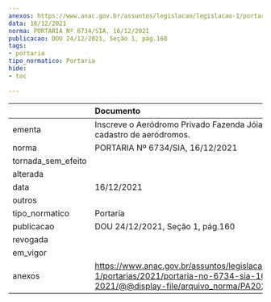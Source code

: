 ```yaml
---
anexos: https://www.anac.gov.br/assuntos/legislacao/legislacao-1/portarias/2021/portaria-no-6734-sia-16-12-2021/@@display-file/arquivo_norma/PA2021-6734.pdf
data: 16/12/2021
norma: PORTARIA Nº 6734/SIA, 16/12/2021
publicacao: DOU 24/12/2021, Seção 1, pág.160
tags:
- portaria
tipo_normatico: Portaria
hide: 
- toc 
 
---
```


|                    | Documento                                                                                                                                            |
|:-------------------|:-----------------------------------------------------------------------------------------------------------------------------------------------------|
| ementa             | Inscreve o Aeródromo Privado Fazenda Jóia (TO) no cadastro de aeródromos.                                                                            |
| norma              | PORTARIA Nº 6734/SIA, 16/12/2021                                                                                                                     |
| tornada_sem_efeito |                                                                                                                                                      |
| alterada           |                                                                                                                                                      |
| data               | 16/12/2021                                                                                                                                           |
| outros             |                                                                                                                                                      |
| tipo_normatico     | Portaria                                                                                                                                             |
| publicacao         | DOU 24/12/2021, Seção 1, pág.160                                                                                                                     |
| revogada           |                                                                                                                                                      |
| em_vigor           |                                                                                                                                                      |
| anexos             | https://www.anac.gov.br/assuntos/legislacao/legislacao-1/portarias/2021/portaria-no-6734-sia-16-12-2021/@@display-file/arquivo_norma/PA2021-6734.pdf |